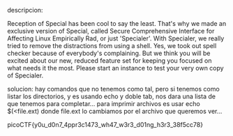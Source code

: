descripcion:

Reception of Special has been cool to say the least. That's why we made an exclusive version of Special, called Secure Comprehensive Interface for Affecting Linux Empirically Rad, or just 'Specialer'. With Specialer, we really tried to remove the distractions from using a shell. Yes, we took out spell checker because of everybody's complaining. But we think you will be excited about our new, reduced feature set for keeping you focused on what needs it the most. Please start an instance to test your very own copy of Specialer.

solucion:
hay comandos que no tenemos como tal, pero si tenemos como listar los directorios, y es usando echo y doble tab, nos dara una lista de que tenemos para completar...
para imprimir archivos es usar echo $(<file.ext) donde file.ext lo cambiamos por el archivo que queremos ver...

picoCTF{y0u_d0n7_4ppr3c1473_wh47_w3r3_d01ng_h3r3_38f5cc78}

